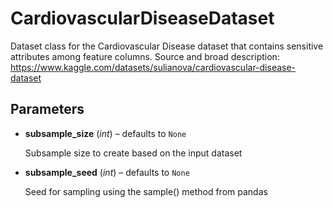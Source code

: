 # CardiovascularDiseaseDataset

Dataset class for the Cardiovascular Disease dataset that contains sensitive attributes among feature columns. Source and broad description: https://www.kaggle.com/datasets/sulianova/cardiovascular-disease-dataset



## Parameters

- **subsample_size** (*int*) – defaults to `None`

    Subsample size to create based on the input dataset

- **subsample_seed** (*int*) – defaults to `None`

    Seed for sampling using the sample() method from pandas




